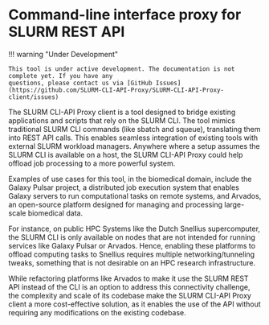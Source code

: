 # Command-line interface proxy for SLURM REST API


!!! warning "Under Development"
    
    This tool is under active development. The documentation is not complete yet. If you have any 
    questions, please contact us via [GitHub Issues](https://github.com/SLURM-CLI-API-Proxy/SLURM-CLI-API-Proxy-client/issues)


The SLURM CLI-API Proxy client is a tool designed to bridge existing applications and scripts that rely on the SLURM CLI. The tool mimics traditional SLURM CLI commands (like sbatch and squeue), translating them into REST API calls. This enables seamless integration of existing tools with external SLURM workload managers. Anywhere where a setup assumes the SLURM CLI is available on a host, the SLURM CLI-API Proxy could help offload job processing to a more powerful system.

Examples of use cases for this tool, in the biomedical domain, include the Galaxy Pulsar project, a distributed job execution system that enables Galaxy servers to run computational tasks on remote systems, and Arvados, an open-source platform designed for managing and processing large-scale biomedical data.

For instance, on public HPC Systems like the Dutch Snellius supercomputer, the SLURM CLI is only available on nodes that are not intended for running services like Galaxy Pulsar or Arvados. Hence, enabling these platforms to offload computing tasks to Snellius requires multiple networking/tunneling tweaks, something that is not desirable on an HPC research infrastructure.

While refactoring platforms like Arvados to make it use the SLURM REST API instead of the CLI is an option to address this connectivity challenge, the complexity and scale of its codebase make the SLURM CLI-API Proxy client a more cost-effective solution, as it enables the use of the API without requiring any modifications on the existing codebase.

